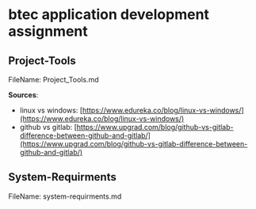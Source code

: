 # btec application development assignment
## Project-Tools
FileName: Project_Tools.md

**Sources**:
- linux vs windows: [https://www.edureka.co/blog/linux-vs-windows/](https://www.edureka.co/blog/linux-vs-windows/)
- github vs gitlab: [https://www.upgrad.com/blog/github-vs-gitlab-difference-between-github-and-gitlab/](https://www.upgrad.com/blog/github-vs-gitlab-difference-between-github-and-gitlab/)

## System-Requirments
FileName: system-requirments.md
